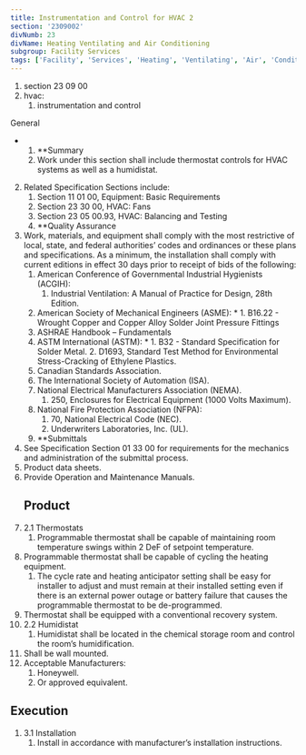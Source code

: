 ```yaml
---
title: Instrumentation and Control for HVAC 2
section: '2309002'
divNumb: 23
divName: Heating Ventilating and Air Conditioning
subgroup: Facility Services
tags: ['Facility', 'Services', 'Heating', 'Ventilating', 'Air', 'Conditioning', 'Instrumentation', 'Control', 'for', 'HVAC']
---
```


   1. section 23 09 00
   1. hvac:
      1. instrumentation and control

General

* 
	1. **Summary
   1. Work under this section shall include thermostat controls for HVAC systems as well as a humidistat.
2. Related Specification Sections include:
	1. Section 11 01 00, Equipment: Basic Requirements
	2. Section 23 30 00, HVAC: Fans
	3. Section 23 05 00.93, HVAC: Balancing and Testing
	4. **Quality Assurance
3. Work, materials, and equipment shall comply with the most restrictive of local, state, and federal authorities’ codes and ordinances or these plans and specifications. As a minimum, the installation shall comply with current editions in effect 30 days prior to receipt of bids of the following:
	1. American Conference of Governmental Industrial Hygienists (ACGIH):
		1. Industrial Ventilation: A Manual of Practice for Design, 28th Edition.
	2. American Society of Mechanical Engineers (ASME):
		* 
			1. B16.22 - Wrought Copper and Copper Alloy Solder Joint Pressure Fittings
	3. ASHRAE Handbook – Fundamentals
	4. ASTM International (ASTM):
		* 
			1. B32 - Standard Specification for Solder Metal.
			2. D1693, Standard Test Method for Environmental Stress-Cracking of Ethylene Plastics.
	5. Canadian Standards Association.
	6. The International Society of Automation (ISA).
	7.  National Electrical Manufacturers Association (NEMA).
		1. 250, Enclosures for Electrical Equipment (1000 Volts Maximum).
	8. National Fire Protection Association (NFPA):
		1. 70, National Electrical Code (NEC).
		2. Underwriters Laboratories, Inc. (UL).
	9. **Submittals
4. See Specification Section 01 33 00 for requirements for the mechanics and administration of the submittal process.
5. Product data sheets.
6. Provide Operation and Maintenance Manuals.
   ## Product
1. 2.1 Thermostats
   1. Programmable thermostat shall be capable of maintaining room temperature swings within 2 DeF of setpoint temperature. 
2. Programmable thermostat shall be capable of cycling the heating equipment. 
	1. The cycle rate and heating anticipator setting shall be easy for installer to adjust and must remain at their installed setting even if there is an external power outage or battery failure that causes the programmable thermostat to be de-programmed.
3. Thermostat shall be equipped with a conventional recovery system.
1. 2.2 Humidistat
   1. Humidistat shall be located in the chemical storage room and control the room’s humidification.
2. Shall be wall mounted.
3. Acceptable Manufacturers:
	1. Honeywell.
	2. Or approved equivalent.


## Execution

1. 3.1 Installation
   1. Install in accordance with manufacturer’s installation instructions. 

